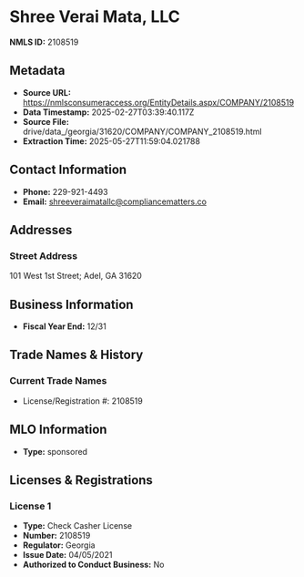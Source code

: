 # Shree Verai Mata, LLC

**NMLS ID:** 2108519

## Metadata
- **Source URL:** https://nmlsconsumeraccess.org/EntityDetails.aspx/COMPANY/2108519
- **Data Timestamp:** 2025-02-27T03:39:40.117Z
- **Source File:** drive/data_/georgia/31620/COMPANY/COMPANY_2108519.html
- **Extraction Time:** 2025-05-27T11:59:04.021788

## Contact Information
- **Phone:** 229-921-4493
- **Email:** shreeveraimatallc@compliancematters.co

## Addresses
### Street Address
101 West 1st Street; Adel, GA 31620

## Business Information
- **Fiscal Year End:** 12/31

## Trade Names & History
### Current Trade Names
- License/Registration #: 2108519

## MLO Information
- **Type:** sponsored

## Licenses & Registrations

### License 1
- **Type:** Check Casher License
- **Number:** 2108519
- **Regulator:** Georgia
- **Issue Date:** 04/05/2021
- **Authorized to Conduct Business:** No
